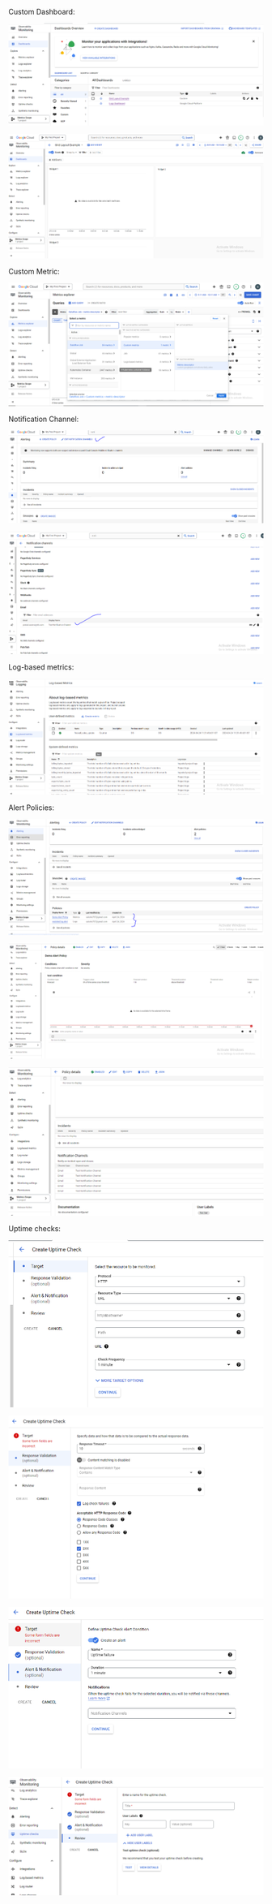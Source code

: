 Custom Dashboard:

![img_4.png](img_4.png)

![img_5.png](img_5.png)

Custom Metric:

![img_6.png](img_6.png)

Notification Channel:

![img_7.png](img_7.png)

![img_8.png](img_8.png)

Log-based metrics:

![img_9.png](img_9.png)

Alert Policies:

![img_10.png](img_10.png)

![img_11.png](img_11.png)

![img_12.png](img_12.png)

Uptime checks:

![img_14.png](img_14.png)

![img_15.png](img_15.png)

![img_16.png](img_16.png)

![img_17.png](img_17.png)


